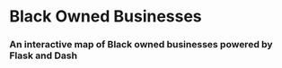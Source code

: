 # Black Owned Businesses

### An interactive map of Black owned businesses powered by Flask and Dash